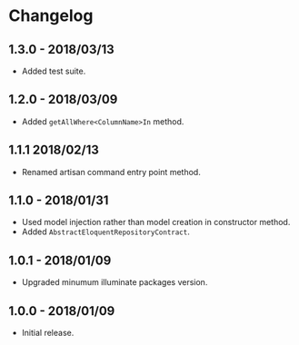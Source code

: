 # Changelog

## 1.3.0 - 2018/03/13
- Added test suite.

## 1.2.0 - 2018/03/09
- Added ```getAllWhere<ColumnName>In``` method.

## 1.1.1 2018/02/13
- Renamed artisan command entry point method.

## 1.1.0 - 2018/01/31
- Used model injection rather than model creation in constructor method.
- Added ```AbstractEloquentRepositoryContract```.

## 1.0.1 - 2018/01/09
- Upgraded minumum illuminate packages version.

## 1.0.0 - 2018/01/09
- Initial release.